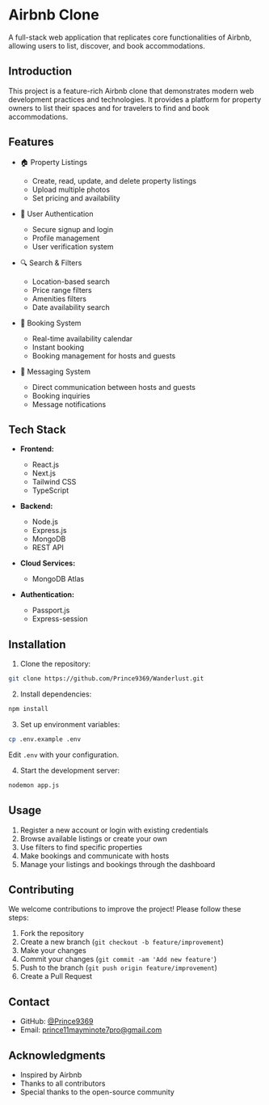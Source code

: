 # Airbnb Clone

A full-stack web application that replicates core functionalities of Airbnb, allowing users to list, discover, and book accommodations.

## Introduction

This project is a feature-rich Airbnb clone that demonstrates modern web development practices and technologies. It provides a platform for property owners to list their spaces and for travelers to find and book accommodations.

## Features

- 🏠 Property Listings
  - Create, read, update, and delete property listings
  - Upload multiple photos
  - Set pricing and availability

- 👤 User Authentication
  - Secure signup and login
  - Profile management
  - User verification system

- 🔍 Search & Filters
  - Location-based search
  - Price range filters
  - Amenities filters
  - Date availability search

- 📅 Booking System
  - Real-time availability calendar
  - Instant booking
  - Booking management for hosts and guests

- 💬 Messaging System
  - Direct communication between hosts and guests
  - Booking inquiries
  - Message notifications

## Tech Stack

- **Frontend:**
  - React.js
  - Next.js
  - Tailwind CSS
  - TypeScript

- **Backend:**
  - Node.js
  - Express.js
  - MongoDB
  - REST API


- **Cloud Services:**
  - MongoDB Atlas

- **Authentication:**
  - Passport.js
  - Express-session
## Installation

1. Clone the repository:
```bash
git clone https://github.com/Prince9369/Wanderlust.git
```

2. Install dependencies:
```bash
npm install
```

3. Set up environment variables:
```bash
cp .env.example .env
```
Edit `.env` with your configuration.

4. Start the development server:
```bash
nodemon app.js
```

## Usage

1. Register a new account or login with existing credentials
2. Browse available listings or create your own
3. Use filters to find specific properties
4. Make bookings and communicate with hosts
5. Manage your listings and bookings through the dashboard

## Contributing

We welcome contributions to improve the project! Please follow these steps:

1. Fork the repository
2. Create a new branch (`git checkout -b feature/improvement`)
3. Make your changes
4. Commit your changes (`git commit -am 'Add new feature'`)
5. Push to the branch (`git push origin feature/improvement`)
6. Create a Pull Request



## Contact

- GitHub: [@Prince9369](https://github.com/Prince9369)
- Email: prince11mayminote7pro@gmail.com

## Acknowledgments

- Inspired by Airbnb
- Thanks to all contributors
- Special thanks to the open-source community
